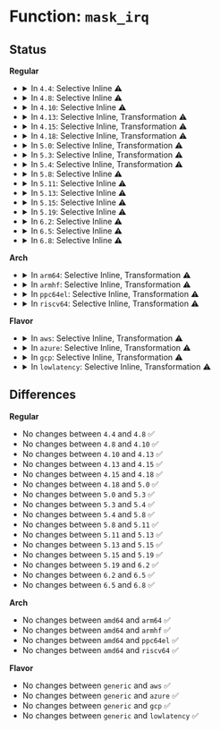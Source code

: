 # Function: <code>mask_irq</code>

## Status
<b>Regular</b>
<ul>
<li>
<details>
<summary>In <code>4.4</code>: Selective Inline ⚠️</summary>

```c
void mask_irq(struct irq_desc *desc);
```

**Collision:** Unique Global

**Inline:** Selective

**Transformation:** False

**Instances:**

```
In kernel/irq/chip.c (ffffffff810ddc81)
Location: kernel/irq/chip.c:293
Inline: True
Inline callers:
  - kernel/irq/chip.c:handle_fasteoi_irq
  - kernel/irq/chip.c:handle_fasteoi_irq
  - kernel/irq/chip.c:handle_edge_irq
  - kernel/irq/chip.c:irq_disable
Direct callers:
  - kernel/irq/manage.c:__irq_set_trigger
  - kernel/irq/pm.c:suspend_device_irqs
```
**Symbols:**

```
ffffffff810de340-ffffffff810de36e: mask_irq (STB_GLOBAL)
```
</details>
</li>
<li>
<details>
<summary>In <code>4.8</code>: Selective Inline ⚠️</summary>

```c
void mask_irq(struct irq_desc *desc);
```

**Collision:** Unique Global

**Inline:** Selective

**Transformation:** False

**Instances:**

```
In kernel/irq/chip.c (ffffffff810e391e)
Location: kernel/irq/chip.c:293
Inline: True
Inline callers:
  - kernel/irq/chip.c:handle_edge_irq
  - kernel/irq/chip.c:handle_fasteoi_irq
  - kernel/irq/chip.c:handle_fasteoi_irq
  - kernel/irq/chip.c:irq_disable
Direct callers:
  - kernel/irq/manage.c:__irq_set_trigger
  - kernel/irq/pm.c:suspend_device_irqs
```
**Symbols:**

```
ffffffff810e3c90-ffffffff810e3cbe: mask_irq (STB_GLOBAL)
```
</details>
</li>
<li>
<details>
<summary>In <code>4.10</code>: Selective Inline ⚠️</summary>

```c
void mask_irq(struct irq_desc *desc);
```

**Collision:** Unique Global

**Inline:** Selective

**Transformation:** False

**Instances:**

```
In kernel/irq/chip.c (ffffffff810ea17f)
Location: kernel/irq/chip.c:292
Inline: True
Inline callers:
  - kernel/irq/chip.c:handle_edge_irq
  - kernel/irq/chip.c:handle_fasteoi_irq
  - kernel/irq/chip.c:handle_fasteoi_irq
  - kernel/irq/chip.c:irq_disable
Direct callers:
  - kernel/irq/manage.c:__irq_set_trigger
  - kernel/irq/pm.c:suspend_device_irqs
```
**Symbols:**

```
ffffffff810ea7c0-ffffffff810ea7ee: mask_irq (STB_GLOBAL)
```
</details>
</li>
<li>
<details>
<summary>In <code>4.13</code>: Selective Inline, Transformation ⚠️</summary>

```c
void mask_irq(struct irq_desc *desc);
```

**Collision:** Unique Global

**Inline:** Selective

**Transformation:** True

**Instances:**

```
In kernel/irq/chip.c (ffffffff810e9c5f)
Location: kernel/irq/chip.c:391
Inline: True
Inline callers:
  - kernel/irq/chip.c:__irq_do_set_handler
  - kernel/irq/chip.c:handle_edge_irq
  - kernel/irq/chip.c:handle_edge_irq
  - kernel/irq/chip.c:handle_edge_irq
  - kernel/irq/chip.c:handle_fasteoi_irq
  - kernel/irq/chip.c:handle_fasteoi_irq
  - kernel/irq/chip.c:handle_level_irq
Direct callers:
  - kernel/irq/manage.c:__irq_set_trigger
  - kernel/irq/chip.c:__irq_do_set_handler
  - kernel/irq/chip.c:handle_edge_irq
  - kernel/irq/chip.c:handle_edge_irq
  - kernel/irq/chip.c:handle_edge_irq
  - kernel/irq/chip.c:handle_fasteoi_irq
  - kernel/irq/chip.c:handle_fasteoi_irq
  - kernel/irq/chip.c:handle_level_irq
  - kernel/irq/pm.c:suspend_device_irqs
```
**Symbols:**

```
ffffffff810e92f0-ffffffff810e931f: mask_irq.part.30 (STB_LOCAL)
ffffffff810e9eb0-ffffffff810e9ecf: mask_irq (STB_GLOBAL)
```
</details>
</li>
<li>
<details>
<summary>In <code>4.15</code>: Selective Inline, Transformation ⚠️</summary>

```c
void mask_irq(struct irq_desc *desc);
```

**Collision:** Unique Global

**Inline:** Selective

**Transformation:** True

**Instances:**

```
In kernel/irq/chip.c (ffffffff810f21ad)
Location: kernel/irq/chip.c:414
Inline: True
Inline callers:
  - kernel/irq/chip.c:__irq_do_set_handler
  - kernel/irq/chip.c:handle_edge_irq
  - kernel/irq/chip.c:handle_edge_irq
  - kernel/irq/chip.c:handle_edge_irq
  - kernel/irq/chip.c:handle_fasteoi_irq
  - kernel/irq/chip.c:handle_fasteoi_irq
  - kernel/irq/chip.c:handle_level_irq
Direct callers:
  - kernel/irq/manage.c:__irq_set_trigger
  - kernel/irq/chip.c:__irq_do_set_handler
  - kernel/irq/chip.c:handle_edge_irq
  - kernel/irq/chip.c:handle_edge_irq
  - kernel/irq/chip.c:handle_edge_irq
  - kernel/irq/chip.c:handle_fasteoi_irq
  - kernel/irq/chip.c:handle_fasteoi_irq
  - kernel/irq/chip.c:handle_level_irq
  - kernel/irq/pm.c:suspend_device_irqs
```
**Symbols:**

```
ffffffff810f1750-ffffffff810f1782: mask_irq.part.31 (STB_LOCAL)
ffffffff810f2400-ffffffff810f241f: mask_irq (STB_GLOBAL)
```
</details>
</li>
<li>
<details>
<summary>In <code>4.18</code>: Selective Inline, Transformation ⚠️</summary>

```c
void mask_irq(struct irq_desc *desc);
```

**Collision:** Unique Global

**Inline:** Selective

**Transformation:** True

**Instances:**

```
In kernel/irq/chip.c (ffffffff810fa5f1)
Location: kernel/irq/chip.c:412
Inline: True
Inline callers:
  - kernel/irq/chip.c:__irq_do_set_handler
  - kernel/irq/chip.c:handle_edge_irq
  - kernel/irq/chip.c:handle_edge_irq
  - kernel/irq/chip.c:handle_edge_irq
  - kernel/irq/chip.c:handle_fasteoi_irq
  - kernel/irq/chip.c:handle_fasteoi_irq
  - kernel/irq/chip.c:handle_level_irq
Direct callers:
  - kernel/irq/manage.c:__irq_set_trigger
  - kernel/irq/chip.c:__irq_do_set_handler
  - kernel/irq/chip.c:handle_edge_irq
  - kernel/irq/chip.c:handle_edge_irq
  - kernel/irq/chip.c:handle_edge_irq
  - kernel/irq/chip.c:handle_fasteoi_irq
  - kernel/irq/chip.c:handle_fasteoi_irq
  - kernel/irq/chip.c:handle_level_irq
  - kernel/irq/pm.c:suspend_device_irqs
```
**Symbols:**

```
ffffffff810f9a40-ffffffff810f9a71: mask_irq.part.32 (STB_LOCAL)
ffffffff810fa850-ffffffff810fa86e: mask_irq (STB_GLOBAL)
```
</details>
</li>
<li>
<details>
<summary>In <code>5.0</code>: Selective Inline, Transformation ⚠️</summary>

```c
void mask_irq(struct irq_desc *desc);
```

**Collision:** Unique Global

**Inline:** Selective

**Transformation:** True

**Instances:**

```
In kernel/irq/chip.c (ffffffff81105db1)
Location: kernel/irq/chip.c:412
Inline: True
Inline callers:
  - kernel/irq/chip.c:__irq_do_set_handler
  - kernel/irq/chip.c:handle_edge_irq
  - kernel/irq/chip.c:handle_edge_irq
  - kernel/irq/chip.c:handle_edge_irq
  - kernel/irq/chip.c:handle_fasteoi_irq
  - kernel/irq/chip.c:handle_fasteoi_irq
  - kernel/irq/chip.c:handle_level_irq
Direct callers:
  - kernel/irq/manage.c:__irq_set_trigger
  - kernel/irq/chip.c:__irq_do_set_handler
  - kernel/irq/chip.c:handle_edge_irq
  - kernel/irq/chip.c:handle_edge_irq
  - kernel/irq/chip.c:handle_edge_irq
  - kernel/irq/chip.c:handle_fasteoi_irq
  - kernel/irq/chip.c:handle_fasteoi_irq
  - kernel/irq/chip.c:handle_level_irq
  - kernel/irq/pm.c:suspend_device_irqs
```
**Symbols:**

```
ffffffff81105200-ffffffff81105231: mask_irq.part.34 (STB_LOCAL)
ffffffff81106010-ffffffff8110602e: mask_irq (STB_GLOBAL)
```
</details>
</li>
<li>
<details>
<summary>In <code>5.3</code>: Selective Inline, Transformation ⚠️</summary>

```c
void mask_irq(struct irq_desc *desc);
```

**Collision:** Unique Global

**Inline:** Selective

**Transformation:** True

**Instances:**

```
In kernel/irq/chip.c (ffffffff8110f254)
Location: kernel/irq/chip.c:418
Inline: True
Inline callers:
  - kernel/irq/chip.c:__irq_do_set_handler
  - kernel/irq/chip.c:handle_edge_irq
  - kernel/irq/chip.c:handle_edge_irq
  - kernel/irq/chip.c:handle_edge_irq
  - kernel/irq/chip.c:handle_fasteoi_irq
  - kernel/irq/chip.c:handle_fasteoi_irq
  - kernel/irq/chip.c:handle_level_irq
Direct callers:
  - kernel/irq/manage.c:__irq_set_trigger
  - kernel/irq/chip.c:__irq_do_set_handler
  - kernel/irq/chip.c:handle_edge_irq
  - kernel/irq/chip.c:handle_edge_irq
  - kernel/irq/chip.c:handle_edge_irq
  - kernel/irq/chip.c:handle_fasteoi_irq
  - kernel/irq/chip.c:handle_fasteoi_irq
  - kernel/irq/chip.c:handle_level_irq
  - kernel/irq/pm.c:suspend_device_irqs
```
**Symbols:**

```
ffffffff8110e4e0-ffffffff8110e511: mask_irq.part.0 (STB_LOCAL)
ffffffff8110f4b0-ffffffff8110f4ce: mask_irq (STB_GLOBAL)
```
</details>
</li>
<li>
<details>
<summary>In <code>5.4</code>: Selective Inline, Transformation ⚠️</summary>

```c
void mask_irq(struct irq_desc *desc);
```

**Collision:** Unique Global

**Inline:** Selective

**Transformation:** True

**Instances:**

```
In kernel/irq/chip.c (ffffffff8111b524)
Location: kernel/irq/chip.c:418
Inline: True
Inline callers:
  - kernel/irq/chip.c:__irq_do_set_handler
  - kernel/irq/chip.c:handle_edge_irq
  - kernel/irq/chip.c:handle_edge_irq
  - kernel/irq/chip.c:handle_edge_irq
  - kernel/irq/chip.c:handle_fasteoi_irq
  - kernel/irq/chip.c:handle_fasteoi_irq
  - kernel/irq/chip.c:handle_level_irq
Direct callers:
  - kernel/irq/manage.c:__irq_set_trigger
  - kernel/irq/chip.c:__irq_do_set_handler
  - kernel/irq/chip.c:handle_edge_irq
  - kernel/irq/chip.c:handle_edge_irq
  - kernel/irq/chip.c:handle_edge_irq
  - kernel/irq/chip.c:handle_fasteoi_irq
  - kernel/irq/chip.c:handle_fasteoi_irq
  - kernel/irq/chip.c:handle_level_irq
  - kernel/irq/pm.c:suspend_device_irqs
```
**Symbols:**

```
ffffffff8111a7a0-ffffffff8111a7d1: mask_irq.part.0 (STB_LOCAL)
ffffffff8111b770-ffffffff8111b78e: mask_irq (STB_GLOBAL)
```
</details>
</li>
<li>
<details>
<summary>In <code>5.8</code>: Selective Inline ⚠️</summary>

```c
void mask_irq(struct irq_desc *desc);
```

**Collision:** Unique Global

**Inline:** Selective

**Transformation:** False

**Instances:**

```
In kernel/irq/chip.c (ffffffff811276c4)
Location: kernel/irq/chip.c:418
Inline: True
Inline callers:
  - kernel/irq/chip.c:__irq_do_set_handler
  - kernel/irq/chip.c:__irq_do_set_handler
  - kernel/irq/chip.c:handle_edge_irq
  - kernel/irq/chip.c:handle_edge_irq
  - kernel/irq/chip.c:handle_edge_irq
  - kernel/irq/chip.c:handle_edge_irq
  - kernel/irq/chip.c:handle_edge_irq
  - kernel/irq/chip.c:handle_edge_irq
  - kernel/irq/chip.c:handle_fasteoi_irq
  - kernel/irq/chip.c:handle_fasteoi_irq
  - kernel/irq/chip.c:handle_fasteoi_irq
  - kernel/irq/chip.c:handle_fasteoi_irq
  - kernel/irq/chip.c:handle_level_irq
  - kernel/irq/chip.c:handle_level_irq
  - kernel/irq/chip.c:irq_disable
  - kernel/irq/chip.c:irq_disable
  - kernel/irq/chip.c:irq_disable
  - kernel/irq/chip.c:irq_disable
Direct callers:
  - kernel/irq/manage.c:__irq_set_trigger
  - kernel/irq/pm.c:suspend_device_irqs
```
**Symbols:**

```
ffffffff81127a20-ffffffff81127a61: mask_irq (STB_GLOBAL)
```
</details>
</li>
<li>
<details>
<summary>In <code>5.11</code>: Selective Inline ⚠️</summary>

```c
void mask_irq(struct irq_desc *desc);
```

**Collision:** Unique Global

**Inline:** Selective

**Transformation:** False

**Instances:**

```
In kernel/irq/chip.c (ffffffff811232c4)
Location: kernel/irq/chip.c:418
Inline: True
Inline callers:
  - kernel/irq/chip.c:__irq_do_set_handler
  - kernel/irq/chip.c:__irq_do_set_handler
  - kernel/irq/chip.c:handle_edge_irq
  - kernel/irq/chip.c:handle_edge_irq
  - kernel/irq/chip.c:handle_edge_irq
  - kernel/irq/chip.c:handle_edge_irq
  - kernel/irq/chip.c:handle_edge_irq
  - kernel/irq/chip.c:handle_edge_irq
  - kernel/irq/chip.c:handle_fasteoi_irq
  - kernel/irq/chip.c:handle_fasteoi_irq
  - kernel/irq/chip.c:handle_fasteoi_irq
  - kernel/irq/chip.c:handle_fasteoi_irq
  - kernel/irq/chip.c:handle_level_irq
  - kernel/irq/chip.c:handle_level_irq
  - kernel/irq/chip.c:irq_disable
  - kernel/irq/chip.c:irq_disable
  - kernel/irq/chip.c:irq_disable
  - kernel/irq/chip.c:irq_disable
Direct callers:
  - kernel/irq/manage.c:__irq_set_trigger
  - kernel/irq/pm.c:suspend_device_irqs
```
**Symbols:**

```
ffffffff81123620-ffffffff81123661: mask_irq (STB_GLOBAL)
```
</details>
</li>
<li>
<details>
<summary>In <code>5.13</code>: Selective Inline ⚠️</summary>

```c
void mask_irq(struct irq_desc *desc);
```

**Collision:** Unique Global

**Inline:** Selective

**Transformation:** False

**Instances:**

```
In kernel/irq/chip.c (ffffffff81123624)
Location: kernel/irq/chip.c:421
Inline: True
Inline callers:
  - kernel/irq/chip.c:__irq_do_set_handler
  - kernel/irq/chip.c:__irq_do_set_handler
  - kernel/irq/chip.c:handle_edge_irq
  - kernel/irq/chip.c:handle_edge_irq
  - kernel/irq/chip.c:handle_edge_irq
  - kernel/irq/chip.c:handle_edge_irq
  - kernel/irq/chip.c:handle_edge_irq
  - kernel/irq/chip.c:handle_edge_irq
  - kernel/irq/chip.c:handle_fasteoi_irq
  - kernel/irq/chip.c:handle_fasteoi_irq
  - kernel/irq/chip.c:handle_fasteoi_irq
  - kernel/irq/chip.c:handle_fasteoi_irq
  - kernel/irq/chip.c:handle_level_irq
  - kernel/irq/chip.c:handle_level_irq
  - kernel/irq/chip.c:irq_disable
  - kernel/irq/chip.c:irq_disable
  - kernel/irq/chip.c:irq_disable
  - kernel/irq/chip.c:irq_disable
Direct callers:
  - kernel/irq/manage.c:__irq_set_trigger
  - kernel/irq/pm.c:suspend_device_irqs
```
**Symbols:**

```
ffffffff81123980-ffffffff811239c1: mask_irq (STB_GLOBAL)
```
</details>
</li>
<li>
<details>
<summary>In <code>5.15</code>: Selective Inline ⚠️</summary>

```c
void mask_irq(struct irq_desc *desc);
```

**Collision:** Unique Global

**Inline:** Selective

**Transformation:** False

**Instances:**

```
In kernel/irq/chip.c (ffffffff81143bf4)
Location: kernel/irq/chip.c:421
Inline: True
Inline callers:
  - kernel/irq/chip.c:__irq_do_set_handler
  - kernel/irq/chip.c:__irq_do_set_handler
  - kernel/irq/chip.c:handle_edge_irq
  - kernel/irq/chip.c:handle_edge_irq
  - kernel/irq/chip.c:handle_edge_irq
  - kernel/irq/chip.c:handle_edge_irq
  - kernel/irq/chip.c:handle_edge_irq
  - kernel/irq/chip.c:handle_edge_irq
  - kernel/irq/chip.c:handle_fasteoi_irq
  - kernel/irq/chip.c:handle_fasteoi_irq
  - kernel/irq/chip.c:handle_fasteoi_irq
  - kernel/irq/chip.c:handle_fasteoi_irq
  - kernel/irq/chip.c:handle_level_irq
  - kernel/irq/chip.c:handle_level_irq
  - kernel/irq/chip.c:irq_disable
  - kernel/irq/chip.c:irq_disable
  - kernel/irq/chip.c:irq_disable
  - kernel/irq/chip.c:irq_disable
Direct callers:
  - kernel/irq/manage.c:__irq_set_trigger
  - kernel/irq/pm.c:suspend_device_irqs
```
**Symbols:**

```
ffffffff81143f50-ffffffff81143f91: mask_irq (STB_GLOBAL)
```
</details>
</li>
<li>
<details>
<summary>In <code>5.19</code>: Selective Inline ⚠️</summary>

```c
void mask_irq(struct irq_desc *desc);
```

**Collision:** Unique Global

**Inline:** Selective

**Transformation:** False

**Instances:**

```
In kernel/irq/chip.c (ffffffff811680da)
Location: kernel/irq/chip.c:418
Inline: True
Inline callers:
  - kernel/irq/chip.c:__irq_do_set_handler
  - kernel/irq/chip.c:__irq_do_set_handler
  - kernel/irq/chip.c:handle_edge_irq
  - kernel/irq/chip.c:handle_edge_irq
  - kernel/irq/chip.c:handle_edge_irq
  - kernel/irq/chip.c:handle_edge_irq
  - kernel/irq/chip.c:handle_edge_irq
  - kernel/irq/chip.c:handle_edge_irq
  - kernel/irq/chip.c:handle_fasteoi_irq
  - kernel/irq/chip.c:handle_fasteoi_irq
  - kernel/irq/chip.c:handle_fasteoi_irq
  - kernel/irq/chip.c:handle_fasteoi_irq
  - kernel/irq/chip.c:handle_level_irq
  - kernel/irq/chip.c:handle_level_irq
  - kernel/irq/chip.c:irq_disable
  - kernel/irq/chip.c:irq_disable
  - kernel/irq/chip.c:irq_disable
  - kernel/irq/chip.c:irq_disable
Direct callers:
  - kernel/irq/manage.c:__irq_set_trigger
  - kernel/irq/pm.c:suspend_device_irqs
```
**Symbols:**

```
ffffffff81167a10-ffffffff81167a61: mask_irq (STB_GLOBAL)
```
</details>
</li>
<li>
<details>
<summary>In <code>6.2</code>: Selective Inline ⚠️</summary>

```c
void mask_irq(struct irq_desc *desc);
```

**Collision:** Unique Global

**Inline:** Selective

**Transformation:** False

**Instances:**

```
In kernel/irq/chip.c (ffffffff8119c59a)
Location: kernel/irq/chip.c:420
Inline: True
Inline callers:
  - kernel/irq/chip.c:__irq_do_set_handler
  - kernel/irq/chip.c:__irq_do_set_handler
  - kernel/irq/chip.c:handle_edge_irq
  - kernel/irq/chip.c:handle_edge_irq
  - kernel/irq/chip.c:handle_edge_irq
  - kernel/irq/chip.c:handle_edge_irq
  - kernel/irq/chip.c:handle_edge_irq
  - kernel/irq/chip.c:handle_edge_irq
  - kernel/irq/chip.c:handle_fasteoi_irq
  - kernel/irq/chip.c:handle_fasteoi_irq
  - kernel/irq/chip.c:handle_fasteoi_irq
  - kernel/irq/chip.c:handle_fasteoi_irq
  - kernel/irq/chip.c:handle_level_irq
  - kernel/irq/chip.c:handle_level_irq
  - kernel/irq/chip.c:irq_disable
  - kernel/irq/chip.c:irq_disable
  - kernel/irq/chip.c:irq_disable
  - kernel/irq/chip.c:irq_disable
Direct callers:
  - kernel/irq/manage.c:__irq_set_trigger
  - kernel/irq/pm.c:suspend_device_irqs
```
**Symbols:**

```
ffffffff8119be30-ffffffff8119be81: mask_irq (STB_GLOBAL)
```
</details>
</li>
<li>
<details>
<summary>In <code>6.5</code>: Selective Inline ⚠️</summary>

```c
void mask_irq(struct irq_desc *desc);
```

**Collision:** Unique Global

**Inline:** Selective

**Transformation:** False

**Instances:**

```
In kernel/irq/chip.c (ffffffff811ae427)
Location: kernel/irq/chip.c:421
Inline: True
Inline callers:
  - kernel/irq/chip.c:__irq_do_set_handler
  - kernel/irq/chip.c:__irq_do_set_handler
  - kernel/irq/chip.c:handle_edge_irq
  - kernel/irq/chip.c:handle_edge_irq
  - kernel/irq/chip.c:handle_edge_irq
  - kernel/irq/chip.c:handle_edge_irq
  - kernel/irq/chip.c:handle_edge_irq
  - kernel/irq/chip.c:handle_edge_irq
  - kernel/irq/chip.c:handle_fasteoi_irq
  - kernel/irq/chip.c:handle_fasteoi_irq
  - kernel/irq/chip.c:handle_fasteoi_irq
  - kernel/irq/chip.c:handle_fasteoi_irq
  - kernel/irq/chip.c:handle_level_irq
  - kernel/irq/chip.c:handle_level_irq
  - kernel/irq/chip.c:irq_disable
  - kernel/irq/chip.c:irq_disable
  - kernel/irq/chip.c:irq_disable
  - kernel/irq/chip.c:irq_disable
Direct callers:
  - kernel/irq/manage.c:__irq_set_trigger
  - kernel/irq/pm.c:suspend_device_irqs
```
**Symbols:**

```
ffffffff811adc90-ffffffff811adce1: mask_irq (STB_GLOBAL)
```
</details>
</li>
<li>
<details>
<summary>In <code>6.8</code>: Selective Inline ⚠️</summary>

```c
void mask_irq(struct irq_desc *desc);
```

**Collision:** Unique Global

**Inline:** Selective

**Transformation:** False

**Instances:**

```
In kernel/irq/chip.c (ffffffff811be027)
Location: kernel/irq/chip.c:421
Inline: True
Inline callers:
  - kernel/irq/chip.c:__irq_do_set_handler
  - kernel/irq/chip.c:__irq_do_set_handler
  - kernel/irq/chip.c:handle_edge_irq
  - kernel/irq/chip.c:handle_edge_irq
  - kernel/irq/chip.c:handle_edge_irq
  - kernel/irq/chip.c:handle_edge_irq
  - kernel/irq/chip.c:handle_edge_irq
  - kernel/irq/chip.c:handle_edge_irq
  - kernel/irq/chip.c:handle_fasteoi_irq
  - kernel/irq/chip.c:handle_fasteoi_irq
  - kernel/irq/chip.c:handle_fasteoi_irq
  - kernel/irq/chip.c:handle_fasteoi_irq
  - kernel/irq/chip.c:handle_level_irq
  - kernel/irq/chip.c:handle_level_irq
  - kernel/irq/chip.c:irq_disable
  - kernel/irq/chip.c:irq_disable
  - kernel/irq/chip.c:irq_disable
  - kernel/irq/chip.c:irq_disable
Direct callers:
  - kernel/irq/manage.c:__irq_set_trigger
  - kernel/irq/pm.c:suspend_device_irqs
```
**Symbols:**

```
ffffffff811bd890-ffffffff811bd8e1: mask_irq (STB_GLOBAL)
```
</details>
</li>
</ul>
<b>Arch</b>
<ul>
<li>
<details>
<summary>In <code>arm64</code>: Selective Inline, Transformation ⚠️</summary>

```c
void mask_irq(struct irq_desc *desc);
```

**Collision:** Unique Global

**Inline:** Selective

**Transformation:** True

**Instances:**

```
In kernel/irq/chip.c (ffff80001017ed60)
Location: kernel/irq/chip.c:418
Inline: True
Inline callers:
  - kernel/irq/chip.c:handle_fasteoi_mask_irq
  - kernel/irq/chip.c:handle_fasteoi_mask_irq
  - kernel/irq/chip.c:handle_fasteoi_mask_irq
  - kernel/irq/chip.c:handle_fasteoi_ack_irq
  - kernel/irq/chip.c:handle_fasteoi_ack_irq
  - kernel/irq/chip.c:__irq_do_set_handler
  - kernel/irq/chip.c:handle_edge_irq
  - kernel/irq/chip.c:handle_edge_irq
  - kernel/irq/chip.c:handle_edge_irq
  - kernel/irq/chip.c:handle_fasteoi_irq
  - kernel/irq/chip.c:handle_fasteoi_irq
  - kernel/irq/chip.c:handle_level_irq
Direct callers:
  - kernel/irq/manage.c:__irq_set_trigger
  - kernel/irq/chip.c:handle_fasteoi_mask_irq
  - kernel/irq/chip.c:handle_fasteoi_mask_irq
  - kernel/irq/chip.c:handle_fasteoi_mask_irq
  - kernel/irq/chip.c:handle_fasteoi_ack_irq
  - kernel/irq/chip.c:handle_fasteoi_ack_irq
  - kernel/irq/chip.c:__irq_do_set_handler
  - kernel/irq/chip.c:handle_edge_irq
  - kernel/irq/chip.c:handle_edge_irq
  - kernel/irq/chip.c:handle_fasteoi_irq
  - kernel/irq/chip.c:handle_fasteoi_irq
  - kernel/irq/chip.c:handle_level_irq
  - kernel/irq/pm.c:suspend_device_irqs
```
**Symbols:**

```
ffff80001017dec0-ffff80001017df08: mask_irq.part.0 (STB_LOCAL)
ffff80001017f860-ffff80001017f898: mask_irq (STB_GLOBAL)
```
</details>
</li>
<li>
<details>
<summary>In <code>armhf</code>: Selective Inline, Transformation ⚠️</summary>

```c
void mask_irq(struct irq_desc *desc);
```

**Collision:** Unique Global

**Inline:** Selective

**Transformation:** True

**Instances:**

```
In kernel/irq/chip.c (c03cf78c)
Location: kernel/irq/chip.c:418
Inline: True
Inline callers:
  - kernel/irq/chip.c:__irq_do_set_handler
  - kernel/irq/chip.c:handle_edge_irq
  - kernel/irq/chip.c:handle_edge_irq
  - kernel/irq/chip.c:handle_edge_irq
  - kernel/irq/chip.c:handle_fasteoi_irq
  - kernel/irq/chip.c:handle_fasteoi_irq
  - kernel/irq/chip.c:handle_level_irq
Direct callers:
  - kernel/irq/manage.c:__irq_set_trigger
  - kernel/irq/chip.c:__irq_do_set_handler
  - kernel/irq/chip.c:handle_edge_irq
  - kernel/irq/chip.c:handle_edge_irq
  - kernel/irq/chip.c:handle_edge_irq
  - kernel/irq/chip.c:handle_fasteoi_irq
  - kernel/irq/chip.c:handle_fasteoi_irq
  - kernel/irq/chip.c:handle_level_irq
  - kernel/irq/pm.c:suspend_device_irqs
```
**Symbols:**

```
c03ce7b4-c03ce7f8: mask_irq.part.0 (STB_LOCAL)
c03cf9e0-c03cfa0c: mask_irq (STB_GLOBAL)
```
</details>
</li>
<li>
<details>
<summary>In <code>ppc64el</code>: Selective Inline, Transformation ⚠️</summary>

```c
void mask_irq(struct irq_desc *desc);
```

**Collision:** Unique Global

**Inline:** Selective

**Transformation:** True

**Instances:**

```
In kernel/irq/chip.c (c0000000001d9e20)
Location: kernel/irq/chip.c:418
Inline: True
Inline callers:
  - kernel/irq/chip.c:__irq_do_set_handler
  - kernel/irq/chip.c:handle_edge_irq
  - kernel/irq/chip.c:handle_edge_irq
  - kernel/irq/chip.c:handle_edge_irq
  - kernel/irq/chip.c:handle_fasteoi_irq
  - kernel/irq/chip.c:handle_fasteoi_irq
  - kernel/irq/chip.c:handle_level_irq
Direct callers:
  - kernel/irq/manage.c:__irq_set_trigger
  - kernel/irq/chip.c:__irq_do_set_handler
  - kernel/irq/chip.c:handle_edge_irq
  - kernel/irq/chip.c:handle_edge_irq
  - kernel/irq/chip.c:handle_edge_irq
  - kernel/irq/chip.c:handle_fasteoi_irq
  - kernel/irq/chip.c:handle_fasteoi_irq
  - kernel/irq/chip.c:handle_level_irq
  - kernel/irq/pm.c:suspend_device_irqs
```
**Symbols:**

```
c0000000001d8a10-c0000000001d8a7c: mask_irq.part.0 (STB_LOCAL)
c0000000001da360-c0000000001da384: mask_irq (STB_GLOBAL)
```
</details>
</li>
<li>
<details>
<summary>In <code>riscv64</code>: Selective Inline, Transformation ⚠️</summary>

```c
void mask_irq(struct irq_desc *desc);
```

**Collision:** Unique Global

**Inline:** Selective

**Transformation:** True

**Instances:**

```
In kernel/irq/chip.c (ffffffe000117a36)
Location: kernel/irq/chip.c:418
Inline: True
Inline callers:
  - kernel/irq/chip.c:__irq_do_set_handler
  - kernel/irq/chip.c:handle_edge_irq
  - kernel/irq/chip.c:handle_edge_irq
  - kernel/irq/chip.c:handle_edge_irq
  - kernel/irq/chip.c:handle_fasteoi_irq
  - kernel/irq/chip.c:handle_fasteoi_irq
  - kernel/irq/chip.c:handle_level_irq
Direct callers:
  - kernel/irq/manage.c:__irq_set_trigger
  - kernel/irq/chip.c:__irq_do_set_handler
  - kernel/irq/chip.c:handle_edge_irq
  - kernel/irq/chip.c:handle_edge_irq
  - kernel/irq/chip.c:handle_edge_irq
  - kernel/irq/chip.c:handle_fasteoi_irq
  - kernel/irq/chip.c:handle_fasteoi_irq
  - kernel/irq/chip.c:handle_level_irq
```
**Symbols:**

```
ffffffe0001169f2-ffffffe000116a2a: mask_irq.part.0 (STB_LOCAL)
ffffffe000117c68-ffffffe000117c9e: mask_irq (STB_GLOBAL)
```
</details>
</li>
</ul>
<b>Flavor</b>
<ul>
<li>
<details>
<summary>In <code>aws</code>: Selective Inline, Transformation ⚠️</summary>

```c
void mask_irq(struct irq_desc *desc);
```

**Collision:** Unique Global

**Inline:** Selective

**Transformation:** True

**Instances:**

```
In kernel/irq/chip.c (ffffffff81113b04)
Location: kernel/irq/chip.c:418
Inline: True
Inline callers:
  - kernel/irq/chip.c:__irq_do_set_handler
  - kernel/irq/chip.c:handle_edge_irq
  - kernel/irq/chip.c:handle_edge_irq
  - kernel/irq/chip.c:handle_edge_irq
  - kernel/irq/chip.c:handle_fasteoi_irq
  - kernel/irq/chip.c:handle_fasteoi_irq
  - kernel/irq/chip.c:handle_level_irq
Direct callers:
  - kernel/irq/manage.c:__irq_set_trigger
  - kernel/irq/chip.c:__irq_do_set_handler
  - kernel/irq/chip.c:handle_edge_irq
  - kernel/irq/chip.c:handle_edge_irq
  - kernel/irq/chip.c:handle_edge_irq
  - kernel/irq/chip.c:handle_fasteoi_irq
  - kernel/irq/chip.c:handle_fasteoi_irq
  - kernel/irq/chip.c:handle_level_irq
  - kernel/irq/pm.c:suspend_device_irqs
```
**Symbols:**

```
ffffffff81112d80-ffffffff81112db1: mask_irq.part.0 (STB_LOCAL)
ffffffff81113d50-ffffffff81113d6e: mask_irq (STB_GLOBAL)
```
</details>
</li>
<li>
<details>
<summary>In <code>azure</code>: Selective Inline, Transformation ⚠️</summary>

```c
void mask_irq(struct irq_desc *desc);
```

**Collision:** Unique Global

**Inline:** Selective

**Transformation:** True

**Instances:**

```
In kernel/irq/chip.c (ffffffff81104814)
Location: kernel/irq/chip.c:418
Inline: True
Inline callers:
  - kernel/irq/chip.c:__irq_do_set_handler
  - kernel/irq/chip.c:handle_edge_irq
  - kernel/irq/chip.c:handle_edge_irq
  - kernel/irq/chip.c:handle_edge_irq
  - kernel/irq/chip.c:handle_fasteoi_irq
  - kernel/irq/chip.c:handle_fasteoi_irq
  - kernel/irq/chip.c:handle_level_irq
Direct callers:
  - kernel/irq/manage.c:__irq_set_trigger
  - kernel/irq/chip.c:__irq_do_set_handler
  - kernel/irq/chip.c:handle_edge_irq
  - kernel/irq/chip.c:handle_edge_irq
  - kernel/irq/chip.c:handle_edge_irq
  - kernel/irq/chip.c:handle_fasteoi_irq
  - kernel/irq/chip.c:handle_fasteoi_irq
  - kernel/irq/chip.c:handle_level_irq
  - kernel/irq/pm.c:suspend_device_irqs
```
**Symbols:**

```
ffffffff81103aa0-ffffffff81103ad1: mask_irq.part.0 (STB_LOCAL)
ffffffff81104a60-ffffffff81104a7e: mask_irq (STB_GLOBAL)
```
</details>
</li>
<li>
<details>
<summary>In <code>gcp</code>: Selective Inline, Transformation ⚠️</summary>

```c
void mask_irq(struct irq_desc *desc);
```

**Collision:** Unique Global

**Inline:** Selective

**Transformation:** True

**Instances:**

```
In kernel/irq/chip.c (ffffffff811119f4)
Location: kernel/irq/chip.c:418
Inline: True
Inline callers:
  - kernel/irq/chip.c:__irq_do_set_handler
  - kernel/irq/chip.c:handle_edge_irq
  - kernel/irq/chip.c:handle_edge_irq
  - kernel/irq/chip.c:handle_edge_irq
  - kernel/irq/chip.c:handle_fasteoi_irq
  - kernel/irq/chip.c:handle_fasteoi_irq
  - kernel/irq/chip.c:handle_level_irq
Direct callers:
  - kernel/irq/manage.c:__irq_set_trigger
  - kernel/irq/chip.c:__irq_do_set_handler
  - kernel/irq/chip.c:handle_edge_irq
  - kernel/irq/chip.c:handle_edge_irq
  - kernel/irq/chip.c:handle_edge_irq
  - kernel/irq/chip.c:handle_fasteoi_irq
  - kernel/irq/chip.c:handle_fasteoi_irq
  - kernel/irq/chip.c:handle_level_irq
  - kernel/irq/pm.c:suspend_device_irqs
```
**Symbols:**

```
ffffffff81110c70-ffffffff81110ca1: mask_irq.part.0 (STB_LOCAL)
ffffffff81111c40-ffffffff81111c5e: mask_irq (STB_GLOBAL)
```
</details>
</li>
<li>
<details>
<summary>In <code>lowlatency</code>: Selective Inline, Transformation ⚠️</summary>

```c
void mask_irq(struct irq_desc *desc);
```

**Collision:** Unique Global

**Inline:** Selective

**Transformation:** True

**Instances:**

```
In kernel/irq/chip.c (ffffffff8111cfb4)
Location: kernel/irq/chip.c:418
Inline: True
Inline callers:
  - kernel/irq/chip.c:__irq_do_set_handler
  - kernel/irq/chip.c:handle_edge_irq
  - kernel/irq/chip.c:handle_edge_irq
  - kernel/irq/chip.c:handle_edge_irq
  - kernel/irq/chip.c:handle_fasteoi_irq
  - kernel/irq/chip.c:handle_fasteoi_irq
  - kernel/irq/chip.c:handle_level_irq
Direct callers:
  - kernel/irq/manage.c:__irq_set_trigger
  - kernel/irq/chip.c:__irq_do_set_handler
  - kernel/irq/chip.c:handle_edge_irq
  - kernel/irq/chip.c:handle_edge_irq
  - kernel/irq/chip.c:handle_edge_irq
  - kernel/irq/chip.c:handle_fasteoi_irq
  - kernel/irq/chip.c:handle_fasteoi_irq
  - kernel/irq/chip.c:handle_level_irq
  - kernel/irq/pm.c:suspend_device_irqs
```
**Symbols:**

```
ffffffff8111c440-ffffffff8111c471: mask_irq.part.0 (STB_LOCAL)
ffffffff8111d200-ffffffff8111d21e: mask_irq (STB_GLOBAL)
```
</details>
</li>
</ul>

## Differences
<b>Regular</b>
<ul>
<li>
No changes between <code>4.4</code> and <code>4.8</code> ✅
</li>
<li>
No changes between <code>4.8</code> and <code>4.10</code> ✅
</li>
<li>
No changes between <code>4.10</code> and <code>4.13</code> ✅
</li>
<li>
No changes between <code>4.13</code> and <code>4.15</code> ✅
</li>
<li>
No changes between <code>4.15</code> and <code>4.18</code> ✅
</li>
<li>
No changes between <code>4.18</code> and <code>5.0</code> ✅
</li>
<li>
No changes between <code>5.0</code> and <code>5.3</code> ✅
</li>
<li>
No changes between <code>5.3</code> and <code>5.4</code> ✅
</li>
<li>
No changes between <code>5.4</code> and <code>5.8</code> ✅
</li>
<li>
No changes between <code>5.8</code> and <code>5.11</code> ✅
</li>
<li>
No changes between <code>5.11</code> and <code>5.13</code> ✅
</li>
<li>
No changes between <code>5.13</code> and <code>5.15</code> ✅
</li>
<li>
No changes between <code>5.15</code> and <code>5.19</code> ✅
</li>
<li>
No changes between <code>5.19</code> and <code>6.2</code> ✅
</li>
<li>
No changes between <code>6.2</code> and <code>6.5</code> ✅
</li>
<li>
No changes between <code>6.5</code> and <code>6.8</code> ✅
</li>
</ul>
<b>Arch</b>
<ul>
<li>
No changes between <code>amd64</code> and <code>arm64</code> ✅
</li>
<li>
No changes between <code>amd64</code> and <code>armhf</code> ✅
</li>
<li>
No changes between <code>amd64</code> and <code>ppc64el</code> ✅
</li>
<li>
No changes between <code>amd64</code> and <code>riscv64</code> ✅
</li>
</ul>
<b>Flavor</b>
<ul>
<li>
No changes between <code>generic</code> and <code>aws</code> ✅
</li>
<li>
No changes between <code>generic</code> and <code>azure</code> ✅
</li>
<li>
No changes between <code>generic</code> and <code>gcp</code> ✅
</li>
<li>
No changes between <code>generic</code> and <code>lowlatency</code> ✅
</li>
</ul>
